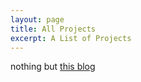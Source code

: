 ```yaml
---
layout: page
title: All Projects
excerpt: A List of Projects
---
```

nothing but [this blog](http://www.vinechen.com)
